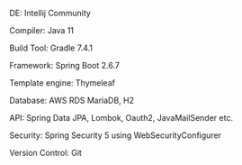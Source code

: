 
DE: Intellij Community

Compiler: Java 11

Build Tool: Gradle 7.4.1

Framework: Spring Boot 2.6.7

Template engine: Thymeleaf

Database: AWS RDS MariaDB, H2

API: Spring Data JPA, Lombok, Oauth2, JavaMailSender etc.

Security: Spring Security 5 using WebSecurityConfigurer

<!-- Deploy: AWS EC2 instance, AWS Code Deploy, AWS S3, Travis CI -->

Version Control: Git

